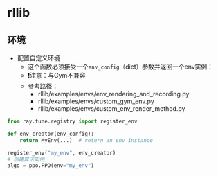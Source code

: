 # rllib

## 环境

- 配置自定义环境
  - 这个函数必须接受一个`env_config`（dict）参数并返回一个env实例：
  - :exclamation:注意：与Gym不兼容
  - 参考路径：
    - rllib/examples/envs/env_rendering_and_recording.py
    - rllib/examples/envs/custom_gym_env.py
    - rllib/examples/envs/custom_env_render_method.py

```python
from ray.tune.registry import register_env

def env_creator(env_config):
    return MyEnv(...)  # return an env instance

register_env("my_env", env_creator)
# 创建算法实例
algo = ppo.PPO(env="my_env")
```



